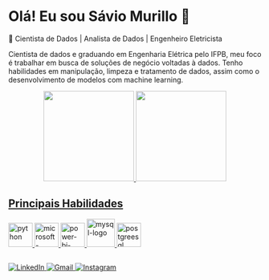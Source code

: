 # Olá! Eu sou Sávio Murillo 👋

🔭 Cientista de Dados | Analista de Dados | Engenheiro Eletricista

Cientista de dados e graduando em Engenharia Elétrica pelo IFPB, meu foco é trabalhar em busca de soluções de negócio voltadas à dados. Tenho habilidades em manipulação, limpeza e tratamento de dados, assim como o desenvolvimento de modelos com machine learning.


<div align="center">
  <a href="https://github.com/smurillo1">
  <img height="180em" src="https://github-readme-stats.vercel.app/api?username=smurillo1&show_icons=true&theme=dark&include_all_commits=true&count_private=true"/>
  <img height="180em" src="https://github-readme-stats.vercel.app/api/top-langs/?username=smurillo1&layout=compact&langs_count=7&theme=dark"/>
</div>

## Principais Habilidades
<img width="48" height="48" src="https://img.icons8.com/fluency/48/python.png" alt="python"/> <img width="48" height="48" src="https://img.icons8.com/color/48/microsoft-excel-2019--v1.png" alt="microsoft-excel-2019--v1"/> <img width="48" height="48" src="https://img.icons8.com/fluency/48/power-bi-2021.png" alt="power-bi-2021"/> <img width="56" height="56" src="https://img.icons8.com/color/48/mysql-logo.png" alt="mysql-logo"/> <img width="48" height="48" src="https://img.icons8.com/color/48/postgreesql.png" alt="postgreesql"/>

##

<div> 
  <a href="https://www.linkedin.com/in/savio-murillo-4b2386197" target="_blank">
    <img src="https://img.shields.io/badge/-LinkedIn-%230077B5?style=for-the-badge&logo=linkedin&logoColor=white" alt="LinkedIn">
  </a> 
  <a href="mailto:saviomurillo93@gmail.com">
    <img src="https://img.shields.io/badge/-Gmail-%23333?style=for-the-badge&logo=gmail&logoColor=white" alt="Gmail">
  </a>
  <a href="https://www.instagram.com/savio_murillo/" target="_blank">
    <img src="https://img.shields.io/badge/-Instagram-%23E4405F?style=for-the-badge&logo=instagram&logoColor=white" alt="Instagram">
  </a>
</div>


 
  
